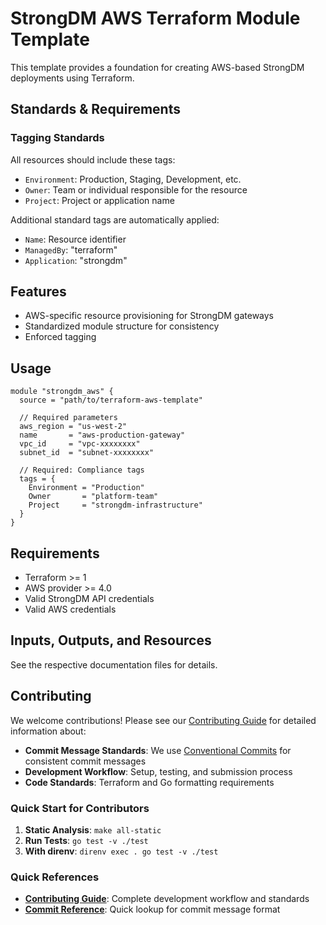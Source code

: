 # StrongDM AWS Terraform Module Template

This template provides a foundation for creating AWS-based StrongDM deployments using Terraform.

## Standards & Requirements

### Tagging Standards
All resources should include these tags:
- `Environment`: Production, Staging, Development, etc.
- `Owner`: Team or individual responsible for the resource
- `Project`: Project or application name

Additional standard tags are automatically applied:
- `Name`: Resource identifier
- `ManagedBy`: "terraform"
- `Application`: "strongdm"


## Features
- AWS-specific resource provisioning for StrongDM gateways
- Standardized module structure for consistency
- Enforced tagging

## Usage
```hcl
module "strongdm_aws" {
  source = "path/to/terraform-aws-template"
  
  // Required parameters
  aws_region = "us-west-2"
  name       = "aws-production-gateway"
  vpc_id     = "vpc-xxxxxxxx"
  subnet_id  = "subnet-xxxxxxxx"
  
  // Required: Compliance tags
  tags = {
    Environment = "Production"
    Owner       = "platform-team"
    Project     = "strongdm-infrastructure"
  }
}
```

## Requirements
- Terraform >= 1
- AWS provider >= 4.0
- Valid StrongDM API credentials
- Valid AWS credentials

## Inputs, Outputs, and Resources
See the respective documentation files for details.

## Contributing

We welcome contributions! Please see our [Contributing Guide](CONTRIBUTING.md) for detailed information about:

- **Commit Message Standards**: We use [Conventional Commits](https://www.conventionalcommits.org/) for consistent commit messages
- **Development Workflow**: Setup, testing, and submission process
- **Code Standards**: Terraform and Go formatting requirements

### Quick Start for Contributors

1. **Static Analysis**: `make all-static`
2. **Run Tests**: `go test -v ./test`
3. **With direnv**: `direnv exec . go test -v ./test`

### Quick References
- **[Contributing Guide](CONTRIBUTING.md)**: Complete development workflow and standards
- **[Commit Reference](docs/COMMIT_REFERENCE.md)**: Quick lookup for commit message format